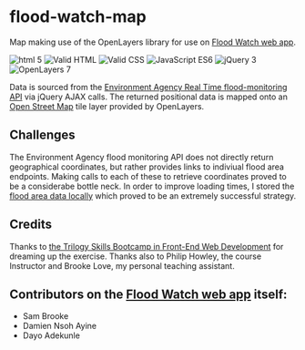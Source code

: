 # flood-watch-map
Map making use of the OpenLayers library for use on [Flood Watch web app](https://github.com/Sam010000101/flood-watch).

![html 5](https://img.shields.io/badge/html-5-blue)
![Valid HTML](https://img.shields.io/badge/valid-HTML-green)
![Valid CSS](https://img.shields.io/badge/valid-CSS-green)
![JavaScript ES6](https://img.shields.io/badge/javascript-ES6-yellow)
![jQuery 3](https://img.shields.io/badge/jQuery-4-yellow)
![OpenLayers 7](https://img.shields.io/badge/OpenLayers-7-yellow)

Data is sourced from the [Environment Agency Real Time flood-monitoring API](https://environment.data.gov.uk/flood-monitoring/doc/reference) via jQuery AJAX calls. The returned positional data is mapped onto an [Open Street Map](https://www.openstreetmap.org/) tile layer provided by OpenLayers. 

## Challenges
The Environment Agency flood monitoring API does not directly return geographical coordinates, but rather provides links to indiviual flood area endpoints. Making calls to each of these to retrieve coordinates proved to be a considerabe bottle neck. In order to improve loading times, I stored the [flood area data locally](http://environment.data.gov.uk/flood-monitoring/id/floodAreas/?_limit=10000) which proved to be an extremely successful strategy.

## Credits
Thanks to [the Trilogy Skills Bootcamp in Front-End Web Development](https://skillsforlife.edx.org/coding/frontend/landing/?s=Google-Unbranded&pkw=web%20design%20training&pcrid=624628533241&pmt=p&utm_source=google&utm_medium=cpc&utm_campaign=GGL%7CSKILLS-FOR-LIFE%7CSEM%7CCODING%7C-%7COFL%7CTIER-1%7CALL%7CNBD-G%7CBMM%7CPrimary%7CSubject-Matter&utm_term=web%20design%20training&s=google&k=web%20design%20training&utm_adgroupid=140443158663&utm_locationphysicalms=1006886&utm_matchtype=p&utm_network=g&utm_device=c&utm_content=624628533241&utm_placement=&gclid=Cj0KCQjwqc6aBhC4ARIsAN06NmMdwBRSe3BLeaChkukN5Bbqb18220k1ku9TB2o9tzsX0xYUc-dlRWgaAuyvEALw_wcB&gclsrc=aw.ds) for dreaming up the exercise. Thanks also to Philip Howley, the course Instructor and Brooke Love, my personal teaching assistant.

## Contributors on the [Flood Watch web app](https://github.com/Sam010000101/flood-watch) itself:
* Sam Brooke
* Damien Nsoh Ayine
* Dayo Adekunle
